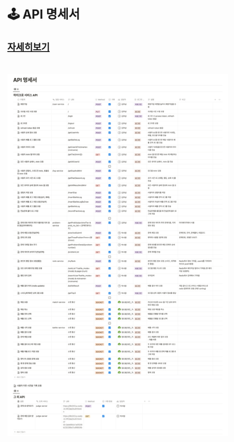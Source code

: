 # 🕹 API 명세서

## [자세히보기](https://blushing-friend-fae.notion.site/API-84eacb82e6614561a3456764761e8fe1)

</br>

![API 명세서](../images/api.png)
